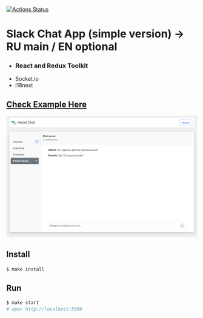 [![Actions Status](https://github.com/Foppp/frontend-project-lvl4/workflows/hexlet-check/badge.svg)](https://github.com/Foppp/frontend-project-lvl4/actions)

# Slack Chat App (simple version) -> RU main / EN optional
* ### React and Redux Toolkit 
* Socket.io
* i18next

## [Check Example Here](https://slack-chat-hexlet.herokuapp.com/)

[![image info](./src/images/chatPic.png)](https://slack-chat-hexlet.herokuapp.com/)
## Install

```sh
$ make install
```

## Run

```sh
$ make start
# open http://localhost:5000
```
